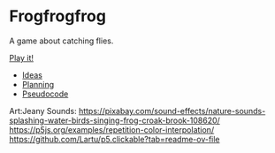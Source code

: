 # Frogfrogfrog

A game about catching flies.

[Play it!](https://cookadle.github.io/cart253/frogfrogfrog/)

- [Ideas](./ideas.md)
- [Planning](./planning.md)
- [Pseudocode](./pseudocode.md)

Art:Jeany
Sounds: https://pixabay.com/sound-effects/nature-sounds-splashing-water-birds-singing-frog-croak-brook-108620/
https://p5js.org/examples/repetition-color-interpolation/
https://github.com/Lartu/p5.clickable?tab=readme-ov-file